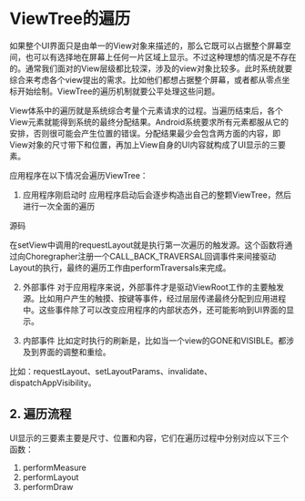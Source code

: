 # ViewTree的遍历

如果整个UI界面只是由单一的View对象来描述的，那么它既可以占据整个屏幕空间，也可以有选择地在屏幕上任何一片区域上显示。不过这种理想的情况是不存在的。通常我们面对的View层级都比较深，涉及的view对象比较多。此时系统就要综合来考虑各个view提出的需求。比如他们都想占据整个屏幕，或者都从零点坐标开始绘制。ViewTree的遍历机制就要公平处理这些问题。

View体系中的遍历就是系统综合考量个元素请求的过程。当遍历结束后，各个View元素就能得到系统的最终分配结果。Android系统要求所有元素都服从它的安排，否则很可能会产生位置的错误。分配结果最少会包含两方面的内容，即View对象的尺寸带下和位置，再加上View自身的UI内容就构成了UI显示的三要素。

应用程序在以下情况会遍历ViewTree：

1. 应用程序刚启动时
应用程序启动后会逐步构造出自己的整颗ViewTree，然后进行一次全面的遍历

源码

在setView中调用的requestLayout就是执行第一次遍历的触发源。这个函数将通过向Choregrapher注册一个CALL_BACK_TRAVERSAL回调事件来间接驱动Layout的执行，最终的遍历工作由performTraversals来完成。

2. 外部事件
对于应用程序来说，外部事件才是驱动ViewRoot工作的主要触发源。比如用户产生的触摸、按键等事件，经过层层传递最终分配到应用进程中。这些事件除了可以改变应用程序的内部状态外，还可能影响到UI界面的显示。

3. 内部事件
比如定时执行的刷新是，比如当一个view的GONE和VISIBLE。都涉及到界面的调整和重绘。

比如：requestLayout、setLayoutParams、invalidate、dispatchAppVisibility。

## 2. 遍历流程

UI显示的三要素主要是尺寸、位置和内容，它们在遍历过程中分别对应以下三个函数：
1. performMeasure
2. performLayout
3. performDraw
